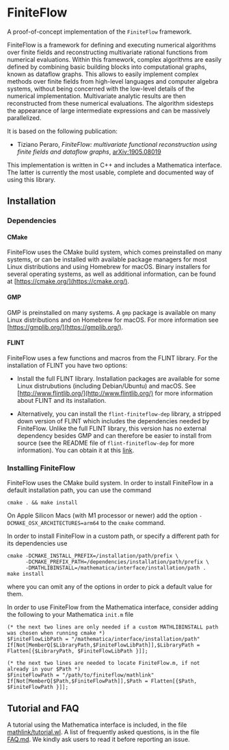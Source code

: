 FiniteFlow
==========

A proof-of-concept implementation of the `FiniteFlow` framework.

FiniteFlow is a framework for defining and executing numerical
algorithms over finite fields and reconstructing multivariate rational
functions from numerical evaluations. Within this framework, complex
algorithms are easily defined by combining basic building blocks into
computational graphs, known as dataflow graphs. This allows to easily
implement complex methods over finite fields from high-level languages
and computer algebra systems, without being concerned with the
low-level details of the numerical implementation. Multivariate
analytic results are then reconstructed from these numerical
evaluations. The algorithm sidesteps the appearance of large
intermediate expressions and can be massively parallelized.

It is based on the following publication:

- Tiziano Peraro, *FiniteFlow: multivariate functional reconstruction
  using finite fields and dataflow graphs*,
  [arXiv:1905.08019](https://arxiv.org/abs/1905.08019)

This implementation is written in C++ and includes a Mathematica
interface.  The latter is currently the most usable, complete and
documented way of using this library.


Installation
------------

### Dependencies

#### CMake

FiniteFlow uses the CMake build system, which comes preinstalled on
many systems, or can be installed with available package managers for
most Linux distributions and using Homebrew for macOS.  Binary
installers for several operating systems, as well as additional
information, can be found at [https://cmake.org/](https://cmake.org/).


#### GMP

GMP is preinstalled on many systems.  A `gmp` package is available on
many Linux distributions and on Homebrew for macOS.  For more
information see [https://gmplib.org/](https://gmplib.org/).


#### FLINT

FiniteFlow uses a few functions and macros from the FLINT library.
For the installation of FLINT you have two options:

- Install the full FLINT library.  Installation packages are available
  for some Linux distrubutions (including Debian/Ubuntu) and macOS.
  See [http://www.flintlib.org/](http://www.flintlib.org/) for more
  information about FLINT and its installation.

- Alternatively, you can install the `flint-finiteflow-dep` library, a
  stripped down version of FLINT which includes the dependencies
  needed by FiniteFlow.  Unlike the full FLINT library, this version
  has no external dependency besides GMP and can therefore be easier
  to install from source (see the README file of
  `flint-finiteflow-dep` for more information).  You can obtain it at
  this [link](https://github.com/peraro/flint-finiteflow-dep).


### Installing FiniteFlow

FiniteFlow uses the CMake build system.  In order to install
FiniteFlow in a default installation path, you can use the command
```
cmake . && make install
```

On Apple Silicon Macs (with M1 processor or newer) add the option `-DCMAKE_OSX_ARCHITECTURES=arm64` to the `cmake` command.

In order to install FiniteFlow in a custom path, or specify a
different path for its dependencies use
```
cmake -DCMAKE_INSTALL_PREFIX=/installation/path/prefix \
      -DCMAKE_PREFIX_PATH=/dependencies/installation/path/prefix \
      -DMATHLIBINSTALL=/mathematica/interface/installation/path .
make install
```
where you can omit any of the options in order to pick a default value
for them.

In order to use FiniteFlow from the Mathematica interface, consider
adding the following to your Mathematica `init.m` file
```
(* the next two lines are only needed if a custom MATHLIBINSTALL path was chosen when running cmake *)
$FiniteFlowLibPath = "/mathematica/interface/installation/path"
If[Not[MemberQ[$LibraryPath,$FiniteFlowLibPath]],$LibraryPath = Flatten[{$LibraryPath, $FiniteFlowLibPath }]];

(* the next two lines are needed to locate FiniteFlow.m, if not already in your $Path *)
$FiniteFlowPath = "/path/to/finiteflow/mathlink"
If[Not[MemberQ[$Path,$FiniteFlowPath]],$Path = Flatten[{$Path, $FiniteFlowPath }]];
```


Tutorial and FAQ
----------------

A tutorial using the Mathematica interface is included, in the file
[mathlink/tutorial.wl](mathlink/tutorial.wl).  A list of frequently
asked questions, is in the file [FAQ.md](FAQ.md).  We kindly ask users
to read it before reporting an issue.
